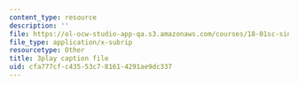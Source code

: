 ```yaml
---
content_type: resource
description: ''
file: https://ol-ocw-studio-app-qa.s3.amazonaws.com/courses/18-01sc-single-variable-calculus-fall-2010/cfa777cfc43553c781614291ae9dc337_ShGBRUx2ub8.vtt
file_type: application/x-subrip
resourcetype: Other
title: 3play caption file
uid: cfa777cf-c435-53c7-8161-4291ae9dc337
---
```

